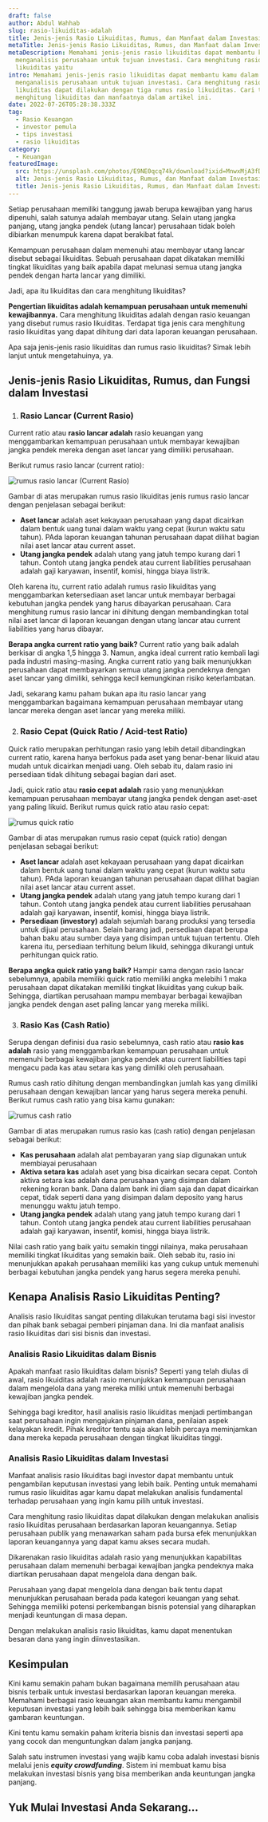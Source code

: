 ```yaml
---
draft: false
author: Abdul Wahhab
slug: rasio-likuiditas-adalah
title: Jenis-jenis Rasio Likuiditas, Rumus, dan Manfaat dalam Investasi
metaTitle: Jenis-jenis Rasio Likuiditas, Rumus, dan Manfaat dalam Investasi
metaDescription: Memahami jenis-jenis rasio likuiditas dapat membantu kamu dalam
  menganalisis perusahaan untuk tujuan investasi. Cara menghitung rasio
  likuiditas yaitu
intro: Memahami jenis-jenis rasio likuiditas dapat membantu kamu dalam
  menganalisis perusahaan untuk tujuan investasi. Cara menghitung rasio
  likuiditas dapat dilakukan dengan tiga rumus rasio likuiditas. Cari tahu cara
  menghitung likuiditas dan manfaatnya dalam artikel ini.
date: 2022-07-26T05:28:38.333Z
tag:
  - Rasio Keuangan
  - investor pemula
  - tips investasi
  - rasio likuiditas
category:
  - Keuangan
featuredImage:
  src: https://unsplash.com/photos/E9NE0qcq74k/download?ixid=MnwxMjA3fDB8MXxzZWFyY2h8MTR8fGNhc2glMjByYXRpb3x8MHx8fHwxNjQzODIwMzk4&force=true
  alt: Jenis-jenis Rasio Likuiditas, Rumus, dan Manfaat dalam Investasi
  title: Jenis-jenis Rasio Likuiditas, Rumus, dan Manfaat dalam Investasi
---
```

Setiap perusahaan memiliki tanggung jawab berupa kewajiban yang harus dipenuhi, salah satunya adalah membayar utang. Selain utang jangka panjang, utang jangka pendek (utang lancar) perusahaan tidak boleh dibiarkan menumpuk karena dapat berakibat fatal.

Kemampuan perusahaan dalam memenuhi atau membayar utang lancar disebut sebagai likuiditas. Sebuah perusahaan dapat dikatakan memiliki tingkat likuiditas yang baik apabila dapat melunasi semua utang jangka pendek dengan harta lancar yang dimiliki. 

Jadi, apa itu likuiditas dan cara menghitung likuiditas?

**Pengertian likuiditas adalah kemampuan perusahaan untuk memenuhi kewajibannya.** Cara menghitung likuiditas adalah dengan rasio keuangan yang disebut rumus rasio likuiditas. Terdapat tiga jenis cara menghitung rasio likuiditas yang dapat dihitung dari data laporan keuangan perusahaan.

Apa saja jenis-jenis rasio likuiditas dan rumus rasio likuiditas? Simak lebih lanjut untuk mengetahuinya, ya.

## Jenis-jenis Rasio Likuiditas, Rumus, dan Fungsi dalam Investasi 

1. ### Rasio Lancar (Current Rasio)

Current ratio atau **rasio lancar adalah** rasio keuangan yang menggambarkan kemampuan perusahaan untuk membayar kewajiban jangka pendek mereka dengan aset lancar yang dimiliki perusahaan.

Berikut rumus rasio lancar (current ratio):

![rumus rasio lancar (Current Rasio)](https://lh5.googleusercontent.com/2tFTR7x9s_xhjRiGgEyRwZy2JrOveN4u8EVCcuUnOYdxq1755LSEEhlIzPDJ3g60Yr-rC_8iuw9iYZckuaDD0MwI-7L2c7PJtCwBVy5T2Unc8VWQGsEgzsNfJpT0E_C6gX0GiA9Qwk70zj5R2HWc3z4 "rumus rasio lancar (Current Rasio)")

Gambar di atas merupakan rumus rasio likuiditas jenis rumus rasio lancar dengan penjelasan sebagai berikut:

* **Aset lancar** adalah aset kekayaan perusahaan yang dapat dicairkan dalam bentuk uang tunai dalam waktu yang cepat (kurun waktu satu tahun). PAda laporan keuangan tahunan perusahaan dapat dilihat bagian nilai aset lancar atau current asset.
* **Utang jangka pendek** adalah utang yang jatuh tempo kurang dari 1 tahun. Contoh utang jangka pendek atau current liabilities perusahaan adalah gaji karyawan, insentif, komisi, hingga biaya listrik.

Oleh karena itu, current ratio adalah rumus rasio likuiditas yang menggambarkan ketersediaan aset lancar untuk membayar berbagai kebutuhan jangka pendek yang harus dibayarkan perusahaan. Cara menghitung rumus rasio lancar ini dihitung dengan membandingkan total nilai aset lancar di laporan keuangan dengan utang lancar atau current liabilities yang harus dibayar. 

**Berapa angka current ratio yang baik?** Current ratio yang baik adalah berkisar di angka 1,5 hingga 3. Namun, angka ideal current ratio kembali lagi pada industri masing-masing. Angka current ratio yang baik menunjukkan perusahaan dapat membayarkan semua utang jangka pendeknya dengan aset lancar yang dimiliki, sehingga kecil kemungkinan risiko keterlambatan.

Jadi, sekarang kamu paham bukan apa itu rasio lancar yang menggambarkan bagaimana kemampuan perusahaan membayar utang lancar mereka dengan aset lancar yang mereka miliki. 

2. ### Rasio Cepat (Quick Ratio / Acid-test Ratio)

Quick ratio merupakan perhitungan rasio yang lebih detail dibandingkan current ratio, karena hanya berfokus pada aset yang benar-benar likuid atau mudah untuk dicairkan menjadi uang. Oleh sebab itu, dalam rasio ini persediaan tidak dihitung sebagai bagian dari aset. 

Jadi, quick ratio atau **rasio cepat adalah** rasio yang menunjukkan  kemampuan perusahaan membayar utang jangka pendek dengan aset-aset yang paling likuid. Berikut rumus quick ratio atau rasio cepat:

![rumus quick ratio](https://lh3.googleusercontent.com/q0f4WuZEe6wRDB1b_VsbaaZcrtZc889PMWYa2GtRpj0seuGsAwLMUq4TN2nVHfh-0BKZyJIQdUeqxQ4FxAFvOUaL2VCd3-QoskGlt9CJSMkvdQmpeJIb5MJy_BfoVL7cBe5kVN9Y3bkZu2yBLYCI_Hs "rumus quick ratio")

Gambar di atas merupakan rumus rasio cepat (quick ratio) dengan penjelasan sebagai berikut:

* **Aset lancar** adalah aset kekayaan perusahaan yang dapat dicairkan dalam bentuk uang tunai dalam waktu yang cepat (kurun waktu satu tahun). PAda laporan keuangan tahunan perusahaan dapat dilihat bagian nilai aset lancar atau current asset.
* **Utang jangka pendek** adalah utang yang jatuh tempo kurang dari 1 tahun. Contoh utang jangka pendek atau current liabilities perusahaan adalah gaji karyawan, insentif, komisi, hingga biaya listrik.
* **Persediaan (investory)** adalah sejumlah barang produksi yang tersedia untuk dijual perusahaan. Selain barang jadi, persediaan dapat berupa bahan baku atau sumber daya yang disimpan untuk tujuan tertentu. Oleh karena itu, persediaan terhitung belum likuid, sehingga dikurangi untuk perhitungan quick ratio.

**Berapa angka quick ratio yang baik?** Hampir sama dengan rasio lancar sebelumnya, apabila memiliki quick ratio memiliki angka melebihi 1 maka perusahaan dapat dikatakan memiliki tingkat likuiditas yang cukup baik. Sehingga, diartikan perusahaan mampu membayar berbagai kewajiban jangka pendek dengan aset paling lancar yang mereka miliki.

3. ### Rasio Kas (Cash Ratio)

Serupa dengan definisi dua rasio sebelumnya, cash ratio atau **rasio kas adalah** rasio yang menggambarkan kemampuan perusahaan untuk memenuhi berbagai kewajiban jangka pendek atau current liabilities tapi mengacu pada kas atau setara kas yang dimiliki oleh perusahaan. 

Rumus cash ratio dihitung dengan membandingkan jumlah kas yang dimiliki perusahaan dengan kewajiban lancar yang harus segera mereka penuhi. Berikut rumus cash ratio yang bisa kamu gunakan:

![rumus cash ratio](https://lh5.googleusercontent.com/QBDXBEu3vFLfcqYW8CHklyJduDmUCY906QbPZQAcrKL-LyXekTol3pwQk1bANR7Z5HhpCLk6vneVh5dwzgURhjkH557l0_RrZla4mr3CzBzXzZDjrHUGiJgOWQkpTj6JHCXuyrYjFfmOrpIYUQgouNA "rumus cash ratio")

Gambar di atas merupakan rumus rasio kas (cash ratio) dengan penjelasan sebagai berikut:

* **Kas perusahaan** adalah alat pembayaran yang siap digunakan untuk membiayai perusahaan
* **Aktiva setara kas** adalah aset yang bisa dicairkan secara cepat. Contoh aktiva setara kas adalah dana perusahaan yang disimpan dalam rekening koran bank. Dana dalam bank ini diam saja dan dapat dicairkan cepat, tidak seperti dana yang disimpan dalam deposito yang harus menunggu waktu jatuh tempo.
* **Utang jangka pendek** adalah utang yang jatuh tempo kurang dari 1 tahun. Contoh utang jangka pendek atau current liabilities perusahaan adalah gaji karyawan, insentif, komisi, hingga biaya listrik.

Nilai cash ratio yang baik yaitu semakin tinggi nilainya, maka perusahaan memiliki tingkat likuiditas yang semakin baik. Oleh sebab itu, rasio ini menunjukkan apakah perusahaan memiliki kas yang cukup untuk memenuhi berbagai kebutuhan jangka pendek yang harus segera mereka penuhi.

## Kenapa Analisis Rasio Likuiditas Penting?

Analisis rasio likuiditas sangat penting dilakukan terutama bagi sisi investor dan pihak bank sebagai pemberi pinjaman dana. Ini dia manfaat analisis rasio likuiditas dari sisi bisnis dan investasi.

### Analisis Rasio Likuiditas dalam Bisnis

Apakah manfaat rasio likuiditas dalam bisnis? Seperti yang telah diulas di awal, rasio likuiditas adalah rasio menunjukkan kemampuan perusahaan dalam mengelola dana yang mereka miliki untuk memenuhi berbagai kewajiban jangka pendek.

Sehingga bagi kreditor, hasil analisis rasio likuiditas menjadi pertimbangan saat perusahaan ingin mengajukan pinjaman dana, penilaian aspek kelayakan kredit. Pihak kreditor tentu saja akan lebih percaya meminjamkan dana mereka kepada perusahaan dengan tingkat likuiditas tinggi.

### Analisis Rasio Likuiditas dalam Investasi

Manfaat analisis rasio likuiditas bagi investor dapat membantu untuk pengambilan keputusan investasi yang lebih baik. Penting untuk memahami rumus rasio likuiditas agar kamu dapat melakukan analisis fundamental terhadap perusahaan yang ingin kamu pilih untuk investasi.

Cara menghitung rasio likuiditas dapat dilakukan dengan melakukan analisis rasio likuiditas perusahaan berdasarkan laporan keuangannya. Setiap perusahaan publik yang menawarkan saham pada bursa efek menunjukkan laporan keuangannya yang dapat kamu akses secara mudah.

Dikarenakan rasio likuiditas adalah rasio yang menunjukkan kapabilitas perusahaan dalam memenuhi berbagai kewajiban jangka pendeknya maka diartikan perusahaan dapat mengelola dana dengan baik.

Perusahaan yang dapat mengelola dana dengan baik tentu dapat menunjukkan perusahaan berada pada kategori keuangan yang sehat. Sehingga memiliki potensi perkembangan bisnis potensial yang diharapkan menjadi keuntungan di masa depan.

Dengan melakukan analisis rasio likuiditas, kamu dapat menentukan besaran dana yang ingin diinvestasikan.

## **Kesimpulan**

Kini kamu semakin paham bukan bagaimana memilih perusahaan atau bisnis terbaik untuk investasi berdasarkan laporan keuangan mereka. Memahami berbagai rasio keuangan akan membantu kamu mengambil keputusan investasi yang lebih baik sehingga bisa memberikan kamu gambaran keuntungan.

Kini tentu kamu semakin paham kriteria bisnis dan investasi seperti apa yang cocok dan menguntungkan dalam jangka panjang.

Salah satu instrumen investasi yang wajib kamu coba adalah investasi bisnis melalui jenis ***equity crowdfunding***. Sistem ini membuat kamu bisa melakukan investasi bisnis yang bisa memberikan anda keuntungan jangka panjang.

## Y﻿uk Mulai Investasi Anda Sekarang...